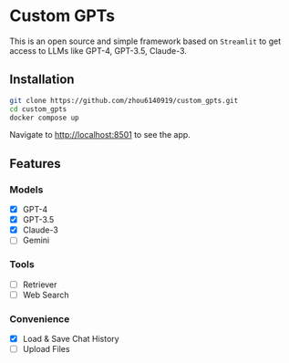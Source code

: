 # Custom GPTs

This is an open source and simple framework based on `Streamlit` to get access to LLMs like GPT-4, GPT-3.5, Claude-3.

## Installation

```bash
git clone https://github.com/zhou6140919/custom_gpts.git
cd custom_gpts
docker compose up
```

Navigate to [http://localhost:8501](http://localhost:8501) to see the app.

## Features

### Models
- [x] GPT-4
- [x] GPT-3.5
- [x] Claude-3
- [ ] Gemini

### Tools
- [ ] Retriever
- [ ] Web Search

### Convenience
- [x] Load & Save Chat History
- [ ] Upload Files
